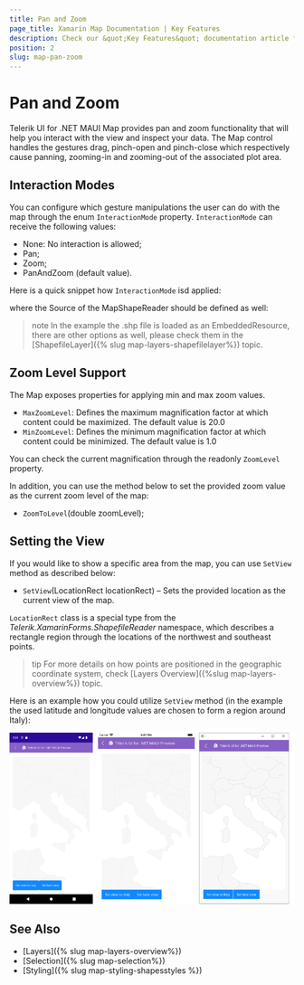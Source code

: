 ```yaml
---
title: Pan and Zoom
page_title: Xamarin Map Documentation | Key Features
description: Check our &quot;Key Features&quot; documentation article for Telerik Map for Xamarin control.
position: 2
slug: map-pan-zoom
---
```


# Pan and Zoom

Telerik UI for .NET MAUI Map provides pan and zoom functionality that will help you interact with the view and inspect your data. The Map control handles the gestures drag, pinch-open and pinch-close which respectively cause panning, zooming-in and zooming-out of the associated plot area.

## Interaction Modes

You can configure which gesture manipulations the user can do with the map through the enum `InteractionMode` property. `InteractionMode` can receive the following values:

* None: No interaction is allowed;
* Pan; 
* Zoom;
* PanAndZoom (default value).

Here is a quick snippet how `InteractionMode` isd applied:

<snippet id='map-interaction-mode-xaml' />

where the Source of the MapShapeReader should be defined as well:

<snippet id='map-interactionmode-settintsource' />

>note In the example the .shp file is loaded as an EmbeddedResource, there are other options as well, please check them in the [ShapefileLayer]({% slug map-layers-shapefilelayer%}) topic.

## Zoom Level Support

The Map exposes properties for applying min and max zoom values.

* `MaxZoomLevel`: Defines the maximum magnification factor at which content could be maximized. The default value is 20.0
* `MinZoomLevel`: Defines the minimum magnification factor at which content could be minimized. The default value is 1.0

You can check the current magnification through the readonly `ZoomLevel` property.

<snippet id='map-zoom-level-xaml' />

In addition, you can use the method below to set the provided zoom value as the current zoom level of the map:

* `ZoomToLevel`(double zoomLevel);

## Setting the View

If you would like to show a specific area from the map, you can use `SetView` method as described below:

* `SetView`(LocationRect locationRect) – Sets the provided location as the current view of the map. 

`LocationRect` class is a special type from the *Telerik.XamarinForms.ShapefileReader* namespace, which describes a rectangle region through the locations of the northwest and southeast points.  

>tip For more details on how points are positioned in the geographic coordinate system, check [Layers Overview]({%slug map-layers-overview%}) topic. 

Here is an example how you could utilize `SetView` method (in the example the used latitude and longitude values are chosen to form a region around Italy):

<snippet id='map-setview-code' />

![Map SetView](images/map_getbestview.png)

## See Also

- [Layers]({% slug map-layers-overview%})
- [Selection]({% slug map-selection%})
- [Styling]({% slug map-styling-shapesstyles %})
